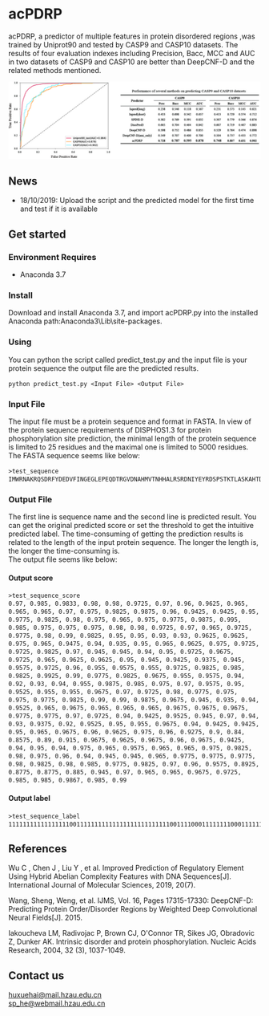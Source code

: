 # acPDRP
acPDRP, a predictor of multiple features in protein disordered regions ,was trained by Uniprot90 and tested by CASP9 and CASP10 datasets.
The results of four evaluation indexes including Precision, Bacc, MCC and AUC in two datasets of CASP9 and CASP10 are better than DeepCNF-D and the related methods mentioned.  
  
![image](https://github.com/ShoupengHe314/Depository/blob/master/Pictures/ac_p1.jpg)



## News
- 18/10/2019: Upload the script and the predicted model for the first time and test if it is available


## Get started


### Environment Requires

- Anaconda 3.7


### Install
Download and install Anaconda 3.7, and import acPDRP.py into the installed Anaconda path:Anaconda3\Lib\site-packages.


### Using
You can python the script called predict_test.py and the input file is your protein sequence the output file are the predicted results.

```
python predict_test.py <Input File> <Output File>
```


### Input File
The input file must be a protein sequence and format in FASTA. In view of the protein sequence requirements of DISPHOS1.3 for protein phosphorylation site prediction, the minimal length of the protein sequence is limited to 25 residues and the maximal one is limited to 5000 residues.  
The FASTA sequence seems like below:
```
>test_sequence
IMWRNAKRQSDRFYDEDVFINGEGLEPEQDTRGVDNAHMVTNHHALRSRDNIYEYRDSPSTKTLASKAHTDTTSLRSPSSLAMTQKSSSQASLKSGISLKETNGHLVKQSERAATPRSQQNGSIAKVASPPVEEKRLLQPLSSTPVTQLQAEPAKRVPTAASVSGSSRSTTPVPSARSTTTHTTTATLSSQPAAQPRRTHLVEGVPQTSVHHHHHH
```

### Output File
The first line is sequence name and the second line is predicted result. You can get the original predicted score or set the threshold to get the intuitive predicted label.
The time-consuming of getting the prediction results is related to the length of the input protein sequence. The longer the length is, the longer the time-consuming is.  
The output file seems like below:

#### Output score
```
>test_sequence_score
0.97, 0.985, 0.9833, 0.98, 0.98, 0.9725, 0.97, 0.96, 0.9625, 0.965, 0.965, 0.965, 0.97, 0.975, 0.9825, 0.9875, 0.96, 0.9425, 0.9425, 0.95, 0.9775, 0.9825, 0.98, 0.975, 0.965, 0.975, 0.9775, 0.9875, 0.995, 0.985, 0.975, 0.975, 0.975, 0.98, 0.98, 0.9725, 0.97, 0.965, 0.9725, 0.9775, 0.98, 0.99, 0.9825, 0.95, 0.95, 0.93, 0.93, 0.9625, 0.9625, 0.975, 0.965, 0.9475, 0.94, 0.935, 0.95, 0.965, 0.9625, 0.975, 0.9725, 0.9725, 0.9825, 0.97, 0.945, 0.945, 0.94, 0.95, 0.9725, 0.9675, 0.9725, 0.965, 0.9625, 0.9625, 0.95, 0.945, 0.9425, 0.9375, 0.945, 0.9575, 0.9725, 0.96, 0.955, 0.9575, 0.955, 0.9725, 0.9825, 0.985, 0.9825, 0.9925, 0.99, 0.9775, 0.9825, 0.9675, 0.955, 0.9575, 0.94, 0.92, 0.93, 0.94, 0.955, 0.9875, 0.985, 0.975, 0.97, 0.9575, 0.95, 0.9525, 0.955, 0.955, 0.9675, 0.97, 0.9725, 0.98, 0.9775, 0.975, 0.975, 0.9775, 0.9825, 0.99, 0.99, 0.9875, 0.9675, 0.945, 0.935, 0.94, 0.9525, 0.965, 0.9675, 0.965, 0.965, 0.965, 0.9675, 0.9675, 0.9675, 0.9775, 0.9775, 0.97, 0.9725, 0.94, 0.9425, 0.9525, 0.945, 0.97, 0.94, 0.93, 0.9375, 0.92, 0.9525, 0.95, 0.955, 0.9675, 0.94, 0.9425, 0.9425, 0.95, 0.965, 0.9675, 0.96, 0.9625, 0.975, 0.96, 0.9275, 0.9, 0.84, 0.8575, 0.89, 0.915, 0.9675, 0.9625, 0.9675, 0.96, 0.9675, 0.9425, 0.94, 0.95, 0.94, 0.975, 0.965, 0.9575, 0.965, 0.965, 0.975, 0.9825, 0.98, 0.975, 0.96, 0.94, 0.945, 0.945, 0.965, 0.9775, 0.9775, 0.9775, 0.98, 0.9825, 0.98, 0.985, 0.9775, 0.9825, 0.97, 0.96, 0.9575, 0.8925, 0.8775, 0.8775, 0.885, 0.945, 0.97, 0.965, 0.965, 0.9675, 0.9725, 0.985, 0.985, 0.9867, 0.985, 0.99
```

#### Output label
```
>test_sequence_label
111111111111111110011111111111111111111111111001111000111111110001111111100001111111111111111100001111111111111111111111100011111111111110010100001111000111111100000011111001011111111110001111111111111000001111111111
```
## References
Wu C , Chen J , Liu Y , et al. Improved Prediction of Regulatory Element Using Hybrid Abelian Complexity Features with DNA Sequences[J]. International Journal of Molecular Sciences, 2019, 20(7).

Wang, Sheng, Weng, et al. IJMS, Vol. 16, Pages 17315-17330: DeepCNF-D: Predicting Protein Order/Disorder Regions by Weighted Deep Convolutional Neural Fields[J]. 2015.

Iakoucheva LM, Radivojac P, Brown CJ, O'Connor TR, Sikes JG, Obradovic Z, Dunker AK. Intrinsic disorder and protein phosphorylation. Nucleic Acids Research, 2004, 32 (3), 1037-1049.

## Contact us
huxuehai@mail.hzau.edu.cn  
sp_he@webmail.hzau.edu.cn  